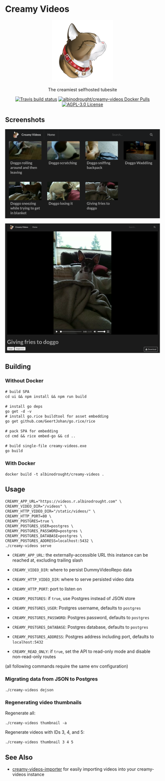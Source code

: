 # Creamy Videos

<p align="center">
    <img src="./logo.png" alt="Creamy Videos Cat Logo">
    <p align="center">The creamiest selfhosted tubesite</p>
    <p align="center">
        <a href="https://travis-ci.org/AlbinoDrought/creamy-videos"><img alt="Travis build status" src="https://img.shields.io/travis/AlbinoDrought/creamy-videos.svg?maxAge=360"></a>
        <a href="https://hub.docker.com/r/albinodrought/creamy-videos">
        <img alt="albinodrought/creamy-videos Docker Pulls" src="https://img.shields.io/docker/pulls/albinodrought/creamy-videos">
        </a>
        <a href="https://github.com/AlbinoDrought/creamy-videos/blob/master/LICENSE"><img alt="AGPL-3.0 License" src="https://img.shields.io/github/license/AlbinoDrought/creamy-videos"></a>
    </p>
</p>

## Screenshots

![Screenshot of Video Listing](./screenshot_videos.png)

![Screenshot of Video Playing](./screenshot_watch.png)

## Building

### Without Docker

```
# build SPA
cd ui && npm install && npm run build

# install go deps
go get -d -v
# install go.rice buildtool for asset embedding
go get github.com/GeertJohan/go.rice/rice

# pack SPA for embedding
cd cmd && rice embed-go && cd ..

# build single-file creamy-videos.exe
go build
```

### With Docker

`docker build -t albinodrought/creamy-videos .`

## Usage

```
CREAMY_APP_URL="https://videos.r.albinodrought.com" \
CREAMY_VIDEO_DIR="/videos" \
CREAMY_HTTP_VIDEO_DIR="/static/videos/" \
CREAMY_HTTP_PORT=80 \
CREAMY_POSTGRES=true \
CREAMY_POSTGRES_USER=postgres \
CREAMY_POSTGRES_PASSWORD=postgres \
CREAMY_POSTGRES_DATABASE=postgres \
CREAMY_POSTGRES_ADDRESS=localhost:5432 \
./creamy-videos serve
```

- `CREAMY_APP_URL`: the externally-accessible URL this instance can be reached at, excluding trailing slash

- `CREAMY_VIDEO_DIR`: where to persist DummyVideoRepo data

- `CREAMY_HTTP_VIDEO_DIR`: where to serve persisted video data

- `CREAMY_HTTP_PORT`: port to listen on

- `CREAMY_POSTGRES`: if `true`, use Postgres instead of JSON store

- `CREAMY_POSTGRES_USER`: Postgres username, defaults to `postgres`

- `CREAMY_POSTGRES_PASSWORD`: Postgres password, defaults to `postgres`

- `CREAMY_POSTGRES_DATABASE`: Postgres database, defaults to `postgres`

- `CREAMY_POSTGRES_ADDRESS`: Postgres address including port, defaults to `localhost:5432`

- `CREAMY_READ_ONLY`: if `true`, set the API to read-only mode and disable non-read-only routes

(all following commands require the same env configuration)

### Migrating data from JSON to Postgres

`./creamy-videos dejson`

### Regenerating video thumbnails

Regenerate all:

`./creamy-videos thumbnail -a`

Regenerate videos with IDs 3, 4, and 5:

`./creamy-videos thumbnail 3 4 5`

## See Also

- [creamy-videos-importer](https://github.com/AlbinoDrought/creamy-videos-importer) for easily importing videos into your creamy-videos instance
